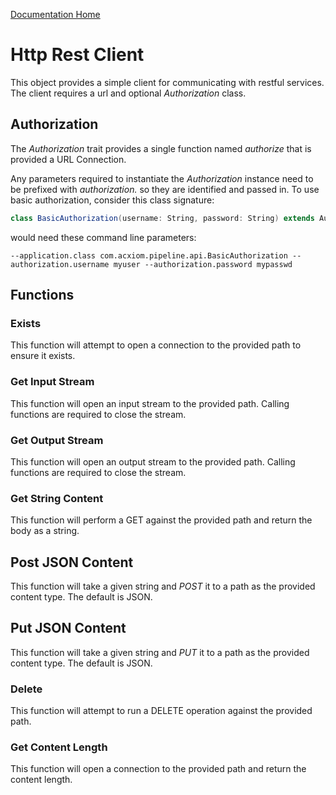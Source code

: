 [Documentation Home](readme.md)

# Http Rest Client
This object provides a simple client for communicating with restful services. The client requires a url and optional 
_Authorization_ class.

## Authorization
The _Authorization_ trait provides a single function named _authorize_ that is provided a URL Connection.

Any parameters required to instantiate the _Authorization_ instance need to be prefixed with _authorization._ so
they are identified and passed in. To use basic authorization, consider this class signature: 

```scala
class BasicAuthorization(username: String, password: String) extends Authorization
```
would need these command line parameters:
```
--application.class com.acxiom.pipeline.api.BasicAuthorization --authorization.username myuser --authorization.password mypasswd
```

## Functions

### Exists
This function will attempt to open a connection to the provided path to ensure it exists.

### Get Input Stream
This function will open an input stream to the provided path. Calling functions are required to close the stream.

### Get Output Stream
This function will open an output stream to the provided path. Calling functions are required to close the stream.

### Get String Content
This function will perform a GET against the provided path and return the body as a string.

## Post JSON Content
This function will take a given string and _POST_ it to a path as the provided content type. The default is JSON.

## Put JSON Content
This function will take a given string and _PUT_ it to a path as the provided content type. The default is JSON.

### Delete
This function will attempt to run a DELETE operation against the provided path.

### Get Content Length
This function will open a connection to the provided path and return the content length.
